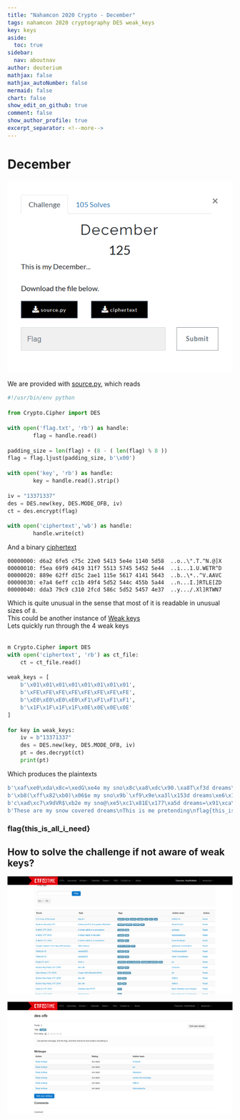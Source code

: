 ```yaml
---
title: "Nahamcon 2020 Crypto - December"
tags: nahamcon 2020 cryptography DES weak_keys 
key: keys
aside:
  toc: true
sidebar:
  nav: aboutnav
author: deuterium
mathjax: false
mathjax_autoNumber: false
mermaid: false
chart: false
show_edit_on_github: true
comment: false
show_author_profile: true
excerpt_separator: <!--more-->
---
```


# December

![](Capture.PNG)

We are provided with [source.py](source.py), which reads
```python
#!/usr/bin/env python

from Crypto.Cipher import DES

with open('flag.txt', 'rb') as handle:
        flag = handle.read()

padding_size = len(flag) + (8 - ( len(flag) % 8 ))
flag = flag.ljust(padding_size, b'\x00')

with open('key', 'rb') as handle:
        key = handle.read().strip()

iv = "13371337"
des = DES.new(key, DES.MODE_OFB, iv)
ct = des.encrypt(flag)

with open('ciphertext','wb') as handle:
        handle.write(ct)
```

And a binary [ciphertext](ciphertext)
```
00000000: d6a2 6fe5 c75c 22e0 5413 5e4e 1140 5d58  ..o..\".T.^N.@]X
00000010: f5ea 69f9 d419 31f7 5513 5745 5452 5e44  ..i...1.U.WETR^D
00000020: 889e 62ff d15c 2ae1 115e 5617 4141 5643  ..b..\*..^V.AAVC
00000030: e7a4 6eff cc1b 49f4 5d52 544c 455b 5a44  ..n...I.]RTLE[ZD
00000040: dda3 79c9 c310 2fcd 586c 5d52 5457 4e37  ..y.../.Xl]RTWN7
```
Which is quite unusual in the sense that most of it is readable in unusual sizes of `8`.  
This could be another instance of [Weak keys](https://en.wikipedia.org/wiki/Weak_key#Weak_keys_in_DES)  
Lets quickly run through the 4 weak keys
```python

m Crypto.Cipher import DES
with open('ciphertext', 'rb') as ct_file:
    ct = ct_file.read()

weak_keys = [
    b'\x01\x01\x01\x01\x01\x01\x01\x01',
    b'\xFE\xFE\xFE\xFE\xFE\xFE\xFE\xFE',
    b'\xE0\xE0\xE0\xE0\xF1\xF1\xF1\xF1',
    b'\x1F\x1F\x1F\x1F\x0E\x0E\x0E\x0E'
]

for key in weak_keys:
    iv = b"13371337"
    des = DES.new(key, DES.MODE_OFB, iv)
    pt = des.decrypt(ct)
    print(pt)
```

Which produces the plaintexts
```python
b'\xaf\xe0\xda\x8c=\xedG\xe4e my sno\x8c\xa8\xdc\x90.\xa8T\xf3d dreams\xf1\xdc\xd7\x96+\xedO\xe5 me pret\x9e\xe6\xdb\x966\xaa,\xf0lag{this\xa4\xe1\xcc\xa09\xa1J\xc9i_need}\x00'
b'\xb8(\xff\x82\xb0)\x06$e my sno\x9b`\xf9\x9e\xa3l\x153d dreams\xe6\x14\xf2\x98\xa6)\x0e% me pret\x89.\xfe\x98\xbbnm0lag{this\xb3)\xe9\xae\xb4e\x0b\ti_need}\x00'
b'c\xad\xc7\x9dVR$\xb2e my sno@\xe5\xc1\x81E\x177\xa5d dreams=\x91\xca\x87@R,\xb3 me pretR\xab\xc6\x87]\x15O\xa6lag{thish\xac\xd1\xb1R\x1e)\x9fi_need}\x00'
b'These are my snow covered dreams\nThis is me pretending\nflag{this_is_all_i_need}\x00'
```
 
### flag{this_is_all_i_need}

## How to solve the challenge if not aware of weak keys?

![](ctftime1.PNG)

![](ctftime2.PNG)
